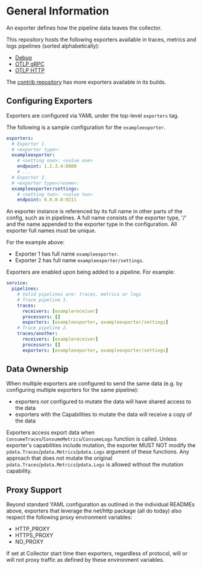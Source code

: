 # General Information

An exporter defines how the pipeline data leaves the collector.

This repository hosts the following exporters available in 
traces, metrics and logs pipelines (sorted alphabetically):

- [Debug](debugexporter/README.md)
- [OTLP gRPC](otlpexporter/README.md)
- [OTLP HTTP](otlphttpexporter/README.md)

The [contrib
repository](https://github.com/open-telemetry/opentelemetry-collector-contrib)
has more exporters available in its builds.

## Configuring Exporters

Exporters are configured via YAML under the top-level `exporters` tag.

The following is a sample configuration for the `exampleexporter`.

```yaml
exporters:
  # Exporter 1.
  # <exporter type>:
  exampleexporter:
    # <setting one>: <value one>
    endpoint: 1.2.3.4:8080
    # ...
  # Exporter 2.
  # <exporter type>/<name>:
  exampleexporter/settings:
    # <setting two>: <value two>
    endpoint: 0.0.0.0:9211
```

An exporter instance is referenced by its full name in other parts of the config,
such as in pipelines. A full name consists of the exporter type, '/' and the
name appended to the exporter type in the configuration. All exporter full names
must be unique.

For the example above:

- Exporter 1 has full name `exampleexporter`.
- Exporter 2 has full name `exampleexporter/settings`.

Exporters are enabled upon being added to a pipeline. For example:

```yaml
service:
  pipelines:
    # Valid pipelines are: traces, metrics or logs
    # Trace pipeline 1.
    traces:
      receivers: [examplereceiver]
      processors: []
      exporters: [exampleexporter, exampleexporter/settings]
    # Trace pipeline 2.
    traces/another:
      receivers: [examplereceiver]
      processors: []
      exporters: [exampleexporter, exampleexporter/settings]
```

## Data Ownership

When multiple exporters are configured to send the same data (e.g. by configuring multiple
exporters for the same pipeline):
* exporters *not* configured to mutate the data will have shared access to the data
* exporters with the Capabilities to mutate the data will receive a copy of the data

Exporters access export data when `ConsumeTraces`/`ConsumeMetrics`/`ConsumeLogs`
function is called. Unless exporter's capabilities include mutation, the exporter MUST NOT modify the `pdata.Traces`/`pdata.Metrics`/`pdata.Logs` argument of
these functions. Any approach that does not mutate the original `pdata.Traces`/`pdata.Metrics`/`pdata.Logs` is allowed without the mutation capability.

## Proxy Support

Beyond standard YAML configuration as outlined in the individual READMEs above,
exporters that leverage the net/http package (all do today) also respect the
following proxy environment variables:

- HTTP_PROXY
- HTTPS_PROXY
- NO_PROXY

If set at Collector start time then exporters, regardless of protocol,
will or will not proxy traffic as defined by these environment variables.
